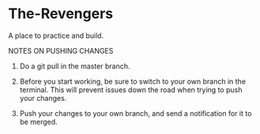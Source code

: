 # The-Revengers
A place to practice and build.

NOTES ON PUSHING CHANGES
1. Do a git pull in the master branch.

2. Before you start working, be sure to switch to your own branch in the terminal. This will prevent issues down the road when trying to push your changes.

3. Push your changes to your own branch, and send a notification for it to be merged.
